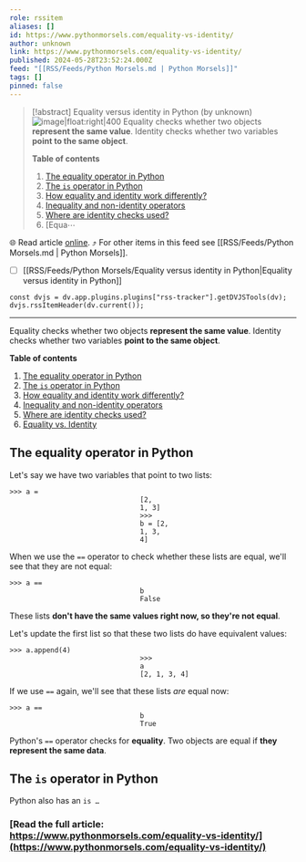 ```yaml
---
role: rssitem
aliases: []
id: https://www.pythonmorsels.com/equality-vs-identity/
author: unknown
link: https://www.pythonmorsels.com/equality-vs-identity/
published: 2024-05-28T23:52:24.000Z
feed: "[[RSS/Feeds/Python Morsels.md | Python Morsels]]"
tags: []
pinned: false
---
```


> [!abstract] Equality versus identity in Python (by unknown)
> ![image|float:right|400](https://i.vimeocdn.com/filter/overlay?src0=https%3A%2F%2Fi.vimeocdn.com%2Fvideo%2F1859635053-5a5a328c38769260b233cb1fae005603a26ff65e609fba2d15a8af03ad563ba9-d_1920x1080&src1=http%3A%2F%2Ff.vimeocdn.com%2Fp%2Fimages%2Fcrawler_play.png) Equality checks whether two objects **represent the same value**. Identity checks whether two variables **point to the same object**.
> 
> **Table of contents**
> 
> 1. [The equality operator in Python](https://www.pythonmorsels.com/equality-vs-identity/#the-equality-operator-in-python)
> 2. [The `is` operator in Python](https://www.pythonmorsels.com/equality-vs-identity/#the-is-operator-in-python)
> 3. [How equality and identity work differently?](https://www.pythonmorsels.com/equality-vs-identity/#how-equality-and-identity-work-differently)
> 4. [Inequality and non-identity operators](https://www.pythonmorsels.com/equality-vs-identity/#inequality-and-non-identity-operators)
> 5. [Where are identity checks used?](https://www.pythonmorsels.com/equality-vs-identity/#where-are-identity-checks-used)
> 6. [Equa⋯

🌐 Read article [online](https://www.pythonmorsels.com/equality-vs-identity/). ⤴ For other items in this feed see [[RSS/Feeds/Python Morsels.md | Python Morsels]].

- [ ] [[RSS/Feeds/Python Morsels/Equality versus identity in Python|Equality versus identity in Python]]

~~~dataviewjs
const dvjs = dv.app.plugins.plugins["rss-tracker"].getDVJSTools(dv);
dvjs.rssItemHeader(dv.current());
~~~

- - -

Equality checks whether two objects **represent the same value**. Identity checks whether two variables **point to the same object**.

**Table of contents**

1. [The equality operator in Python](https://www.pythonmorsels.com/equality-vs-identity/#the-equality-operator-in-python)
2. [The `is` operator in Python](https://www.pythonmorsels.com/equality-vs-identity/#the-is-operator-in-python)
3. [How equality and identity work differently?](https://www.pythonmorsels.com/equality-vs-identity/#how-equality-and-identity-work-differently)
4. [Inequality and non-identity operators](https://www.pythonmorsels.com/equality-vs-identity/#inequality-and-non-identity-operators)
5. [Where are identity checks used?](https://www.pythonmorsels.com/equality-vs-identity/#where-are-identity-checks-used)
6. [Equality vs. Identity](https://www.pythonmorsels.com/equality-vs-identity/#equality-vs-identity)

## The equality operator in Python

Let's say we have two variables that point to two lists:

```
>>> a =
                                [2,
                                1, 3]
                                >>>
                                b = [2,
                                1, 3,
                                4]
```

When we use the `==` operator to check whether these lists are equal, we'll see that they are not equal:

```
>>> a ==
                                b
                                False
```

These lists **don't have the same values right now, so they're not equal**.

Let's update the first list so that these two lists do have equivalent values:

```
>>> a.append(4)
                                >>>
                                a
                                [2, 1, 3, 4]
```

If we use `==` again, we'll see that these lists _are_ equal now:

```
>>> a ==
                                b
                                True
```

Python's `==` operator checks for **equality**. Two objects are equal if **they represent the same data**.

## The `is` operator in Python

Python also has an `is …`

### [Read the full article: https://www.pythonmorsels.com/equality-vs-identity/](https://www.pythonmorsels.com/equality-vs-identity/)
